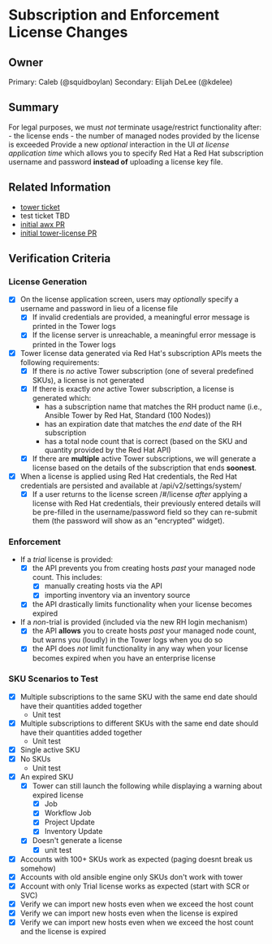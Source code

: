 # Subscription and Enforcement License Changes
## Owner

Primary: Caleb (@squidboylan)
Secondary: Elijah DeLee (@kdelee)

## Summary

For legal purposes, we must *not* terminate usage/restrict functionality after:
     - the license ends
     - the number of managed nodes provided by the license is exceeded
Provide a new _optional_ interaction in the UI _at license application time_ which allows you to specify Red Hat a Red Hat subscription username and password **instead of** uploading a license key file.

## Related Information

- [tower ticket](https://github.com/ansible/tower/issues/3550)
- test ticket TBD
- [initial awx PR](https://github.com/ansible/awx/pull/4611)
- [initial tower-license PR](https://github.com/ansible/tower-license/pull/10/)

## Verification Criteria

### License Generation
- [x] On the license application screen, users may *optionally* specify a username and password in lieu of a license file
    - [x] If invalid credentials are provided, a meaningful error message is printed in the Tower logs
    - [x] If the license server is unreachable, a meaningful error message is printed in the Tower logs
- [x] Tower license data generated via Red Hat's subscription APIs meets the following requirements:
    - [x] If there is *no* active Tower subscription (one of several predefined SKUs), a license is not generated
    - [x] If there is exactly *one* active Tower subscription, a license is generated which:
      - has a subscription name that matches the RH product name (i.e., Ansible Tower by Red Hat, Standard (100 Nodes))
      - has an expiration date that matches the *end* date of the RH subscription
      - has a total node count that is correct (based on the SKU and quantity provided by the Red Hat API)
    -  [x] If there are **multiple** active Tower subscriptions, we will generate a license based on the details of the subscription that ends **soonest**.
- [x] When a license is applied using Red Hat credentials, the Red Hat credentials are persisted and available at /api/v2/settings/system/
    - [x] If a user returns to the license screen /#/license _after_ applying a license with Red Hat credentials, their previously entered details will be pre-filled in the username/password field so they can re-submit them (the password will show as an "encrypted" widget).

### Enforcement
- If a *trial* license is provided:
  - [x] the API prevents you from creating hosts *past* your managed node count.  This includes:
    - [x] manually creating hosts via the API
    - [x] importing inventory via an inventory source
  - [x] the API drastically limits functionality when your license becomes expired
- If a *non*-trial is provided (included via the new RH login mechanism)
  - [x] the API **allows** you to create hosts *past* your managed node count, but warns you (loudly) in the Tower logs when you do so
  - [x] the API does *not* limit functionality in any way when your license becomes expired when you have an enterprise license

### SKU Scenarios to Test
- [x] Multiple subscriptions to the same SKU with the same end date should have their quantities added together
  - Unit test
- [x] Multiple subscriptions to different SKUs with the same end date should have their quantities added together
  - Unit test
- [x] Single active SKU
- [x] No SKUs
  - Unit test
- [x] An expired SKU
  - [x] Tower can still launch the following while displaying a warning about expired license
    - [x] Job
    - [x] Workflow Job
    - [x] Project Update
    - [x] Inventory Update
  - [x] Doesn't generate a license
    - [x] unit test
- [x] Accounts with 100+ SKUs work as expected (paging doesnt break us somehow)
- [x] Accounts with old ansible engine only SKUs don't work with tower
- [x] Account with only Trial license works as expected (start with SCR or SVC)
- [x] Verify we can import new hosts even when we exceed the host count
- [x] Verify we can import new hosts even when the license is expired
- [x] Verify we can import new hosts even when we exceed the host count and the license is expired
